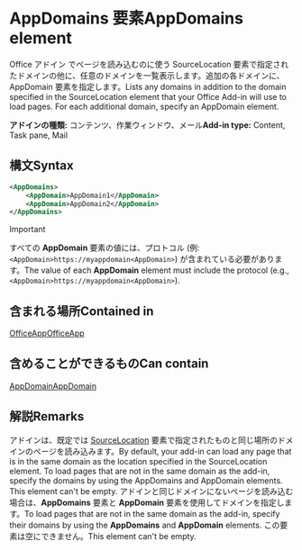 # <a name="appdomains-element"></a><span data-ttu-id="a6c9b-101">AppDomains 要素</span><span class="sxs-lookup"><span data-stu-id="a6c9b-101">AppDomains element</span></span>

<span data-ttu-id="a6c9b-p101">Office アドイン でページを読み込むのに使う SourceLocation 要素で指定されたドメインの他に、任意のドメインを一覧表示します。追加の各ドメインに、AppDomain 要素を指定します。</span><span class="sxs-lookup"><span data-stu-id="a6c9b-p101">Lists any domains in addition to the domain specified in the SourceLocation element that your Office Add-in will use to load pages. For each additional domain, specify an AppDomain element.</span></span>

 <span data-ttu-id="a6c9b-104">**アドインの種類:** コンテンツ、作業ウィンドウ、メール</span><span class="sxs-lookup"><span data-stu-id="a6c9b-104">**Add-in type:** Content, Task pane, Mail</span></span>

## <a name="syntax"></a><span data-ttu-id="a6c9b-105">構文</span><span class="sxs-lookup"><span data-stu-id="a6c9b-105">Syntax</span></span>

```XML
<AppDomains>
    <AppDomain>AppDomain1</AppDomain>
    <AppDomain>AppDomain2</AppDomain>
</AppDomains>
```

> [!IMPORTANT]
> <span data-ttu-id="a6c9b-106">すべての **AppDomain** 要素の値には、プロトコル (例: `<AppDomain>https://myappdomain<AppDomain>`) が含まれている必要があります。</span><span class="sxs-lookup"><span data-stu-id="a6c9b-106">The value of each **AppDomain** element must include the protocol (e.g., `<AppDomain>https://myappdomain<AppDomain>`).</span></span>

## <a name="contained-in"></a><span data-ttu-id="a6c9b-107">含まれる場所</span><span class="sxs-lookup"><span data-stu-id="a6c9b-107">Contained in</span></span>

[<span data-ttu-id="a6c9b-108">OfficeApp</span><span class="sxs-lookup"><span data-stu-id="a6c9b-108">OfficeApp</span></span>](officeapp.md)

## <a name="can-contain"></a><span data-ttu-id="a6c9b-109">含めることができるもの</span><span class="sxs-lookup"><span data-stu-id="a6c9b-109">Can contain</span></span>

[<span data-ttu-id="a6c9b-110">AppDomain</span><span class="sxs-lookup"><span data-stu-id="a6c9b-110">AppDomain</span></span>](appdomain.md)

## <a name="remarks"></a><span data-ttu-id="a6c9b-111">解説</span><span class="sxs-lookup"><span data-stu-id="a6c9b-111">Remarks</span></span>

<span data-ttu-id="a6c9b-112">アドインは、既定では [SourceLocation](sourcelocation.md) 要素で指定されたものと同じ場所のドメインのページを読み込みます。</span><span class="sxs-lookup"><span data-stu-id="a6c9b-112">By default, your add-in can load any page that is in the same domain as the location specified in the SourceLocation element. To load pages that are not in the same domain as the add-in, specify the domains by using the AppDomains and AppDomain elements. This element can't be empty.</span></span> <span data-ttu-id="a6c9b-113">アドインと同じドメインにないページを読み込む場合は、**AppDomains** 要素と **AppDomain** 要素を使用してドメインを指定します。</span><span class="sxs-lookup"><span data-stu-id="a6c9b-113">To load pages that are not in the same domain as the add-in, specify their domains by using the **AppDomains** and **AppDomain** elements.</span></span> <span data-ttu-id="a6c9b-114">この要素は空にできません。</span><span class="sxs-lookup"><span data-stu-id="a6c9b-114">This element can't be empty.</span></span>

